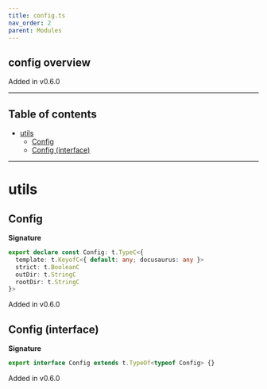 ```yaml
---
title: config.ts
nav_order: 2
parent: Modules
---
```


## config overview

Added in v0.6.0

---

<h2 class="text-delta">Table of contents</h2>

- [utils](#utils)
  - [Config](#config)
  - [Config (interface)](#config-interface)

---

# utils

## Config

**Signature**

```ts
export declare const Config: t.TypeC<{
  template: t.KeyofC<{ default: any; docusaurus: any }>
  strict: t.BooleanC
  outDir: t.StringC
  rootDir: t.StringC
}>
```

Added in v0.6.0

## Config (interface)

**Signature**

```ts
export interface Config extends t.TypeOf<typeof Config> {}
```

Added in v0.6.0
